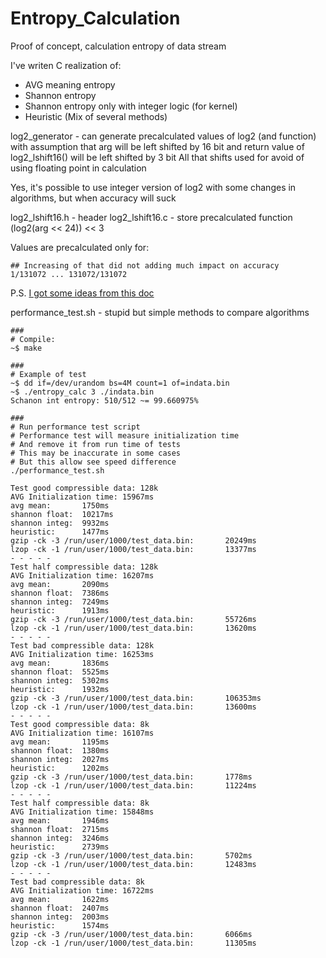 # Entropy_Calculation
Proof of concept, calculation entropy of data stream

I've writen C realization of:
- AVG meaning entropy
- Shannon entropy
- Shannon entropy only with integer logic (for kernel)
- Heuristic (Mix of several methods)

log2_generator - can generate precalculated values of log2 (and function)
with assumption that arg will be left shifted by 16 bit
and return value of log2_lshift16() will be left shifted by 3 bit
All that shifts used for avoid of using floating point in calculation

Yes, it's possible to use integer version of log2 with
some changes in algorithms, but when accuracy will suck

log2_lshift16.h - header
log2_lshift16.c - store precalculated function (log2(arg << 24)) << 3

Values are precalculated only for:
```
## Increasing of that did not adding much impact on accuracy
1/131072 ... 131072/131072
```

P.S.
[I got some ideas from this doc](https://www.usenix.org/system/files/conference/fast13/fast13-final38.pdf)

performance_test.sh - stupid but simple methods to compare algorithms

```
###
# Compile:
~$ make

###
# Example of test
~$ dd if=/dev/urandom bs=4M count=1 of=indata.bin
~$ ./entropy_calc 3 ./indata.bin
Schanon int entropy: 510/512 ~= 99.660975%

###
# Run performance test script
# Performance test will measure initialization time
# And remove it from run time of tests
# This may be inaccurate in some cases
# But this allow see speed difference
./performance_test.sh

Test good compressible data: 128k
AVG Initialization time: 15967ms
avg mean:       1750ms
shannon float:  10217ms
shannon integ:  9932ms
heuristic:      1477ms
gzip -ck -3 /run/user/1000/test_data.bin:       20249ms
lzop -ck -1 /run/user/1000/test_data.bin:       13377ms
- - - - -
Test half compressible data: 128k
AVG Initialization time: 16207ms
avg mean:       2090ms
shannon float:  7386ms
shannon integ:  7249ms
heuristic:      1913ms
gzip -ck -3 /run/user/1000/test_data.bin:       55726ms
lzop -ck -1 /run/user/1000/test_data.bin:       13620ms
- - - - -
Test bad compressible data: 128k
AVG Initialization time: 16253ms
avg mean:       1836ms
shannon float:  5525ms
shannon integ:  5302ms
heuristic:      1932ms
gzip -ck -3 /run/user/1000/test_data.bin:       106353ms
lzop -ck -1 /run/user/1000/test_data.bin:       13600ms
- - - - -
Test good compressible data: 8k
AVG Initialization time: 16107ms
avg mean:       1195ms
shannon float:  1380ms
shannon integ:  2027ms
heuristic:      1202ms
gzip -ck -3 /run/user/1000/test_data.bin:       1778ms
lzop -ck -1 /run/user/1000/test_data.bin:       11224ms
- - - - -
Test half compressible data: 8k
AVG Initialization time: 15848ms
avg mean:       1946ms
shannon float:  2715ms
shannon integ:  3246ms
heuristic:      2739ms
gzip -ck -3 /run/user/1000/test_data.bin:       5702ms
lzop -ck -1 /run/user/1000/test_data.bin:       12483ms
- - - - -
Test bad compressible data: 8k
AVG Initialization time: 16722ms
avg mean:       1622ms
shannon float:  2407ms
shannon integ:  2003ms
heuristic:      1574ms
gzip -ck -3 /run/user/1000/test_data.bin:       6066ms
lzop -ck -1 /run/user/1000/test_data.bin:       11305ms
```
